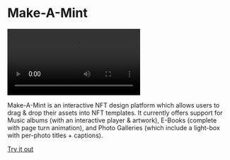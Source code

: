 # Make-A-Mint

![](../../img/make-a-mint.mp4)

Make-A-Mint is an interactive NFT design platform which allows users to drag & drop their assets into NFT templates. It currently offers support for Music albums (with an interactive player & artwork), E-Books (complete with page turn animation), and Photo Galleries (which include a light-box with per-photo titles + captions).

[Try it out](https://designer.nfttoolk.it)
